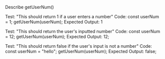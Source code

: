 Describe getUserNum()

Test: "This should return 1 if a user enters a number"
Code:
const userNum = 1;
getUserNum(userNum);
Expected Output: 1

Test: "This should return the user's inputted number"
Code:
const userNum = 12;
getUserNum(userNum);
Expected Output: 12;

Test: "This should return false if the user's input is not a number"
Code:
const userNum = "hello";
getUserNum(userNum);
Expected Output: false;